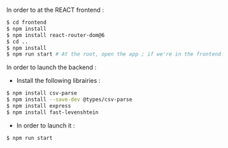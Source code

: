 In order to at the REACT frontend :
```bash
$ cd frontend  
$ npm install  
$ npm install react-router-dom@6
$ cd ..  
$ npm install  
$ npm run start # At the root, open the app ; if we're in the frontend folder, launch in dev mode (live editing)
```

In order to launch the backend :
- Install the following librairies :
```bash
$ npm install csv-parse  
$ npm install --save-dev @types/csv-parse  
$ npm install express
$ npm install fast-levenshtein
```

- In order to launch it :
```bash
$ npm run start
```
